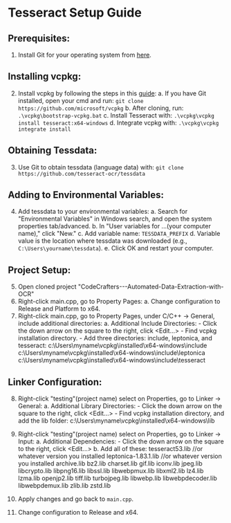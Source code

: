 # Tesseract Setup Guide

## Prerequisites:
1. Install Git for your operating system from [here](https://git-scm.com/downloads).

## Installing vcpkg:
2. Install vcpkg by following the steps in this [guide](https://github.com/Microsoft/vcpkg#quick-start-windows):
    a. If you have Git installed, open your cmd and run: `git clone https://github.com/microsoft/vcpkg`
    b. After cloning, run: `.\vcpkg\bootstrap-vcpkg.bat`
    c. Install Tesseract with: `.\vcpkg\vcpkg install tesseract:x64-windows`
    d. Integrate vcpkg with: `.\vcpkg\vcpkg integrate install`

## Obtaining Tessdata:
3. Use Git to obtain tessdata (language data) with: `git clone https://github.com/tesseract-ocr/tessdata`

## Adding to Environmental Variables:
4. Add tessdata to your environmental variables:
    a. Search for "Environmental Variables" in Windows search, and open the system properties tab/advanced.
    b. In "User variables for ...(your computer name)," click "New."
    c. Add variable name: `TESSDATA_PREFIX`
    d. Variable value is the location where tessdata was downloaded (e.g., `C:\Users\yourname\tessdata`).
    e. Click OK and restart your computer.

## Project Setup:
5. Open cloned project "CodeCrafters---Automated-Data-Extraction-with-OCR"
6. Right-click main.cpp, go to Property Pages:
    a. Change configuration to Release and Platform to x64.
7. Right-click main.cpp, go to Property Pages, under C/C++ -> General, include additional directories:
    a. Additional Include Directories:
        - Click the down arrow on the square to the right, click <Edit...>
        - Find vcpkg installation directory.
        - Add three directories: include, leptonica, and tesseract:
          c:\Users\myname\vcpkg\installed\x64-windows\include
          c:\Users\myname\vcpkg\installed\x64-windows\include\leptonica
          c:\Users\myname\vcpkg\installed\x64-windows\include\tesseract

## Linker Configuration:
8. Right-click "testing"(project name) select on Properties, go to Linker -> General:
    a. Additional Library Directories:
        - Click the down arrow on the square to the right, click <Edit...>
        - Find vcpkg installation directory, and add the lib folder:
           c:\Users\myname\vcpkg\installed\x64-windows\lib

9. Right-click "testing"(project name) select on Properties, go to Linker -> Input:
    a. Additional Dependencies:
       - Click the down arrow on the square to the right, click <Edit...>
    b. Add all of these:
tesseract53.lib      //or whatever version you installed
leptonica-1.83.1.lib      //or whatever version you installed
archive.lib
bz2.lib
charset.lib
gif.lib
iconv.lib
jpeg.lib
libcrypto.lib
libpng16.lib
libssl.lib
libwebpmux.lib
libxml2.lib
lz4.lib
lzma.lib
openjp2.lib
tiff.lib
turbojpeg.lib
libwebp.lib
libwebpdecoder.lib
libwebpdemux.lib
zlib.lib
zstd.lib

10. Apply changes and go back to `main.cpp`.
11. Change configuration to Release and x64.

